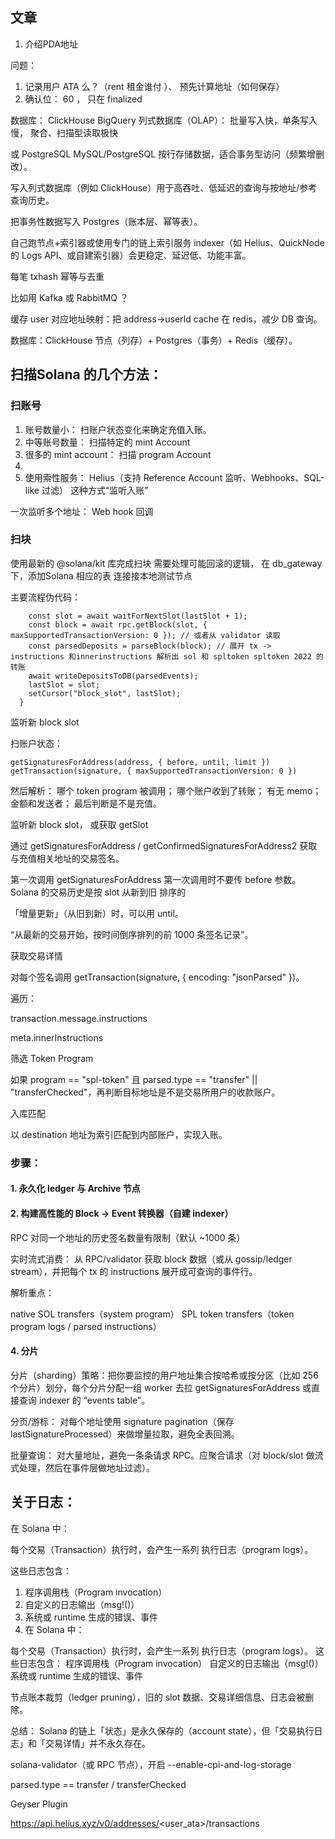 
## 文章


1. 介绍PDA地址

问题： 
1. 记录用户 ATA 么？（rent 租金谁付 ）、 预先计算地址（如何保存）
2. 确认位： 60 ， 只在 finalized 

数据库： ClickHouse BigQuery 列式数据库（OLAP）： 批量写入快，单条写入慢， 聚合、扫描型读取极快

或 PostgreSQL  MySQL/PostgreSQL 按行存储数据，适合事务型访问（频繁增删改）。

写入列式数据库（例如 ClickHouse）用于高吞吐、低延迟的查询与按地址/参考查询历史。

把事务性数据写入 Postgres（账本层、幂等表）。


自己跑节点+索引器或使用专门的链上索引服务 indexer（如 Helius、QuickNode 的 Logs API、或自建索引器）会更稳定、延迟低、功能丰富。

每笔 txhash 幂等与去重 

比如用 Kafka 或 RabbitMQ ？

缓存 user 对应地址映射：把 address->userId cache 在 redis，减少 DB 查询。

数据库：ClickHouse 节点（列存）+ Postgres（事务）+ Redis（缓存）。


## 扫描Solana 的几个方法：

### 扫账号
1. 账号数量小： 扫账户状态变化来确定充值入账。
2. 中等账号数量： 扫描特定的 mint Account
3. 很多的 mint account： 扫描 program Account
4. 
5. 使用索性服务： 
Helius（支持 Reference Account 监听、Webhooks、SQL-like 过滤）
这种方式“监听入账”

一次监听多个地址： Web hook 回调



### 扫块

使用最新的 @solana/kit 库完成扫块
需要处理可能回滚的逻辑，
在 db_gateway 下，添加Solana 相应的表
连接接本地测试节点

主要流程伪代码：
```
    const slot = await waitForNextSlot(lastSlot + 1);
    const block = await rpc.getBlock(slot, { maxSupportedTransactionVersion: 0 }); // 或者从 validator 读取
    const parsedDeposits = parseBlock(block); // 展开 tx -> instructions 和innerinstructions 解析出 sol 和 spltoken spltoken 2022 的转账
    await writeDepositsToDB(parsedEvents);
    lastSlot = slot;
    setCursor("block_slot", lastSlot);
  }
```


 



监听新 block slot

扫账户状态：
```
getSignaturesForAddress(address, { before, until, limit })
getTransaction(signature, { maxSupportedTransactionVersion: 0 })
```

然后解析：
哪个 token program 被调用；
哪个账户收到了转账；
有无 memo；
金额和发送者；
最后判断是不是充值。

监听新 block slot， 或获取 getSlot

通过 getSignaturesForAddress / getConfirmedSignaturesForAddress2 获取与充值相关地址的交易签名。

第一次调用 getSignaturesForAddress  第一次调用时不要传 before 参数。
Solana 的交易历史是按 slot 从新到旧 排序的

「增量更新」（从旧到新）时，可以用 until。

“从最新的交易开始，按时间倒序排列的前 1000 条签名记录”。

获取交易详情

对每个签名调用 getTransaction(signature, { encoding: "jsonParsed" })。

遍历：

transaction.message.instructions

meta.innerInstructions

筛选 Token Program

如果 program == "spl-token" 且 parsed.type == "transfer" || "transferChecked"，再判断目标地址是不是交易所用户的收款账户。

入库匹配

以 destination 地址为索引匹配到内部账户，实现入账。

### 步骤：
#### 1. 永久化 ledger 与 Archive 节点
#### 2. 构建高性能的 Block → Event 转换器（自建 indexer）
RPC 对同一个地址的历史签名数量有限制（默认 ~1000 条）


实时流式消费： 从 RPC/validator 获取 block 数据（或从 gossip/ledger stream），并把每个 tx 的 instructions 展开成可查询的事件行。

解析重点：

native SOL transfers（system program）
SPL token transfers（token program logs / parsed instructions）

#### 4. 分片
分片（sharding）策略：把你要监控的用户地址集合按哈希或按分区（比如 256 个分片）划分，每个分片分配一组 worker 去拉 getSignaturesForAddress 或直接查询 indexer 的 “events table”。

分页/游标： 对每个地址使用 signature pagination（保存 lastSignatureProcessed）来做增量拉取，避免全表回溯。

批量查询： 对大量地址，避免一条条请求 RPC。应聚合请求（对 block/slot 做流式处理，然后在事件层做地址过滤）。



## 关于日志：
在 Solana 中：

每个交易（Transaction）执行时，会产生一系列 执行日志（program logs）。

这些日志包含：
1. 程序调用栈（Program invocation）
2. 自定义的日志输出（msg!()）
3. 系统或 runtime 生成的错误、事件
4. 在 Solana 中：

每个交易（Transaction）执行时，会产生一系列 执行日志（program logs）。
这些日志包含：
程序调用栈（Program invocation）
自定义的日志输出（msg!()）
系统或 runtime 生成的错误、事件

节点账本裁剪（ledger pruning），旧的 slot 数据、交易详细信息、日志会被删除。

总结： Solana 的链上「状态」是永久保存的（account state），但「交易执行日志」和「交易详情」并不永久存在。

solana-validator（或 RPC 节点），开启 --enable-cpi-and-log-storage


parsed.type == transfer / transferChecked

Geyser Plugin

https://api.helius.xyz/v0/addresses/<user_ata>/transactions